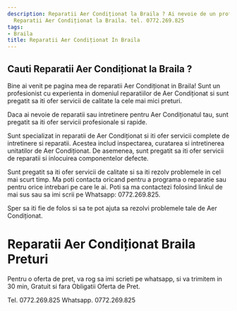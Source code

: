 ```yaml
---
description: Reparatii Aer Condiționat la Braila ? Ai nevoie de un profesionist in
  Reparatii Aer Condiționat la Braila. tel. 0772.269.825
tags:
- Braila
title: Reparatii Aer Condiționat In Braila
---
```



## Cauti Reparatii Aer Condiționat la Braila ?


Bine ai venit pe pagina mea de reparatii Aer Condiționat in Braila! Sunt un profesionist cu experienta in domeniul reparatiilor de Aer Condiționat si sunt pregatit sa iti ofer servicii de calitate la cele mai mici preturi.

Daca ai nevoie de reparatii sau intretinere pentru Aer Condiționatul tau, sunt pregatit sa iti ofer servicii profesionale si rapide.

Sunt specializat in reparatii de Aer Condiționat si iti ofer servicii complete de intretinere si reparatii. Acestea includ inspectarea, curatarea si intretinerea unitatilor de Aer Condiționat. De asemenea, sunt pregatit sa iti ofer servicii de reparatii si inlocuirea componentelor defecte.

Sunt pregatit sa iti ofer servicii de calitate si sa iti rezolv problemele in cel mai scurt timp. Ma poti contacta oricand pentru a programa o reparatie sau pentru orice intrebari pe care le ai. Poti sa ma contactezi folosind linkul de mai sus sau sa imi scrii pe Whatsapp: 0772.269.825.

Sper sa iti fie de folos si sa te pot ajuta sa rezolvi problemele tale de Aer Condiționat.

# Reparatii Aer Condiționat Braila Preturi
Pentru o oferta de pret, va rog sa imi scrieti pe whatsapp, si va trimitem in 30 min, Gratuit si fara Obligatii Oferta de Pret.

Tel. 0772.269.825
Whatsapp. 0772.269.825